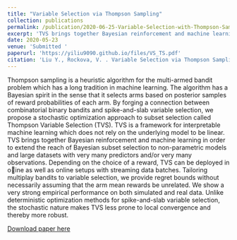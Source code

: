 ```yaml
---
title: "Variable Selection via Thompson Sampling"
collection: publications
permalink: /publication/2020-06-25-Variable-Selection-with-Thompson-Sampling
excerpt: 'TVS brings together Bayesian reinforcement and machine learning in order to extend the reach of Bayesian subset selection to non-parametric models and large datasets with very many predictors and/or very many observations. '
date: 2020-05-23
venue: 'Submitted '
paperurl: 'https://yiliu9090.github.io/files/VS_TS.pdf'
citation: 'Liu Y., Rockova, V. . Variable Selection via Thompson Sampling[J].&quot; <i> arXiv preprint arXiv:2007.00187, 2020. </i>. 1(3).'
---
```

Thompson sampling is a heuristic algorithm for the multi-armed bandit problem which has a long tradition in machine learning. The algorithm has a Bayesian spirit in the sense that it selects arms based on posterior samples of reward probabilities of each arm. By forging a connection between combinatorial binary bandits and spike-and-slab variable selection, we propose a stochastic optimization approach to subset selection called Thompson Variable Selection (TVS). TVS is a framework for interpretable machine learning which does not rely on the underlying model to be linear. TVS brings together Bayesian reinforcement and machine learning in order to extend the reach of Bayesian subset selection to non-parametric models and large datasets with very many predictors and/or very many observations. Depending on the choice of a reward, TVS can be deployed in oine as well as online setups with streaming data batches. Tailoring multiplay bandits to variable selection, we provide regret bounds without necessarily assuming that the arm mean rewards be unrelated. We show a very strong empirical performance on both simulated and real data. Unlike deterministic optimization methods for spike-and-slab variable selection, the stochastic nature makes TVS less prone to local convergence and thereby more robust.

[Download paper here](https://yiliu9090.github.io/files/VS_TS.pdf)

